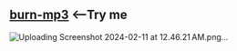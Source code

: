 ## <a href="https://burnmp3.vercel.app">burn-mp3</a>&nbsp;<--Try me
![Uploading Screenshot 2024-02-11 at 12.46.21 AM.png…]()


